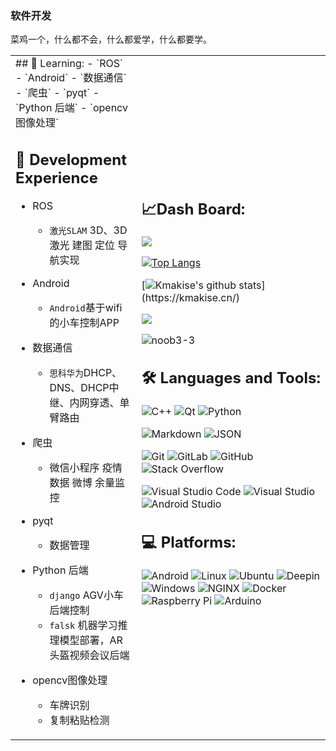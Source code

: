 ### 软件开发
菜鸡一个，什么都不会，什么都爱学，什么都要学。
<table>
<tr>
<td style = "width: 40%;">
## 📇 Learning:
- `ROS`
- `Android`
- `数据通信`
- `爬虫`
- `pyqt`
- `Python 后端`
- `opencv图像处理`

## 👔 Development Experience

- ROS
  - `激光SLAM`  3D、3D激光 建图 定位 导航实现
  
- Android
  - `Android`基于wifi的小车控制APP
  
- 数据通信
  - `思科华为`DHCP、DNS、DHCP中继、内网穿透、单臂路由 
  
- 爬虫
  - 微信小程序 疫情数据 微博 余量监控
  
- pyqt
  - 数据管理 

- Python 后端
  - `django` AGV小车后端控制
  - `falsk` 机器学习推理模型部署，AR头盔视频会议后端

- opencv图像处理
  - 车牌识别
  - 复制粘贴检测



</td>
<td style = "width: 60%;">

##  📈Dash Board:

![](https://count.getloli.com/get/@noob3-3.github.readme)

[![Top Langs](https://github-readme-stats.vercel.app/api/top-langs/?username=noob3-3&text_color=FFFF00&bg_color=282828&hide=HTML,Tex&layout=compact)](https://kmakise.cn/) 

[![Kmakise's github stats](https://github-readme-stats.vercel.app/api?username=noob3-3&show_icons=true&icon_color=FF8C00&text_color=FFFF00&bg_color=282828&hide_title=true")](https://kmakise.cn/)  

![](https://github-profile-summary-cards.vercel.app/api/cards/profile-details?username=noob3-3&theme=monokai)

<img src="https://komarev.com/ghpvc/?username=noob3-3" alt="noob3-3" />  

## 🛠 Languages and Tools:


![C++](https://img.shields.io/badge/-C++-00599C?style=flat-square&logo=C%2B%2B&logoColor=white)
![Qt](https://img.shields.io/badge/-Qt-41CD52?style=flat-square&logo=Qt&logoColor=white)
![Python](https://img.shields.io/badge/-Python-3776AB?style=flat-square&logo=Python&logoColor=white)

![Markdown](https://img.shields.io/badge/-Markdown-000000?style=flat-square&logo=Markdown&logoColor=white)
![JSON](https://img.shields.io/badge/-JSON-000000?style=flat-square&logo=JSON&logoColor=white)

![Git](https://img.shields.io/badge/Git-F05032?style=flat-square&logo=Git&logoColor=white)
![GitLab](https://img.shields.io/badge/-GitLab-444444?style=flat-square&logo=Gitlab)
![GitHub](https://img.shields.io/badge/-GitHub-181717?style=flat-square&logo=GitHub&logoColor=white)
![Stack Overflow](https://img.shields.io/badge/-Stack%20Overflow-444444?style=flat-square&logo=stack-overflow)

![Visual Studio Code](https://img.shields.io/badge/Visual%20Studio%20Code-444444?style=flat-square&logo=Visual-Studio-Code&logoColor=007ACC)
![Visual Studio](https://img.shields.io/badge/-Visual%20Studio-5C2D91?style=flat-square&logo=Visual-Studio&logoColor=white)
![Android Studio](https://img.shields.io/badge/-Android%20Studio-444444?style=flat-square&logo=android-studio&logoColor=3DDC84)



## 💻 Platforms:

![Android](https://img.shields.io/badge/-Android-444444?style=flat-square&logo=android)
![Linux](https://img.shields.io/badge/-Linux-444444?style=flat-square&logo=linux)
![Ubuntu](https://img.shields.io/badge/-Ubuntu-444444?style=flat-square&logo=Ubuntu)
![Deepin](https://img.shields.io/badge/-Deepin-444444?style=flat-square&logo=Deepin&logoColor=A81D33)
![Windows](https://img.shields.io/badge/-Windows-444444?style=flat-square&logo=windows&logoColor=0078D6)
![NGINX](https://img.shields.io/badge/-NGINX-269539?style=flat-square&logo=nginx&logoColor=white)
![Docker](https://img.shields.io/badge/-Docker-2496ED?style=flat-square&logo=Docker&logoColor=white)
![Raspberry Pi](https://img.shields.io/badge/-Raspberry%20Pi-444444?style=flat-square&logo=Raspberry-Pi&logoColor=C51A4A)
![Arduino](https://img.shields.io/badge/-Arduino-444444?style=flat-square&logo=Arduino)

</td>
</tr>
</table>  

